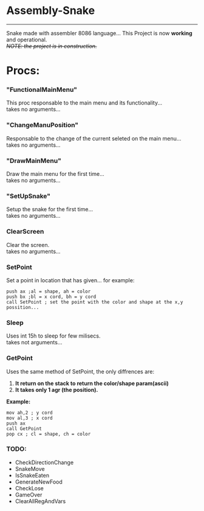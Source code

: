 # Assembly-Snake
---

Snake made with assembler 8086 language...
This Project is now **working** and operational.  
~~*NOTE: the project is in construction.*~~

# Procs:

### "FunctionalMainMenu"

This proc responsable to the main menu and its functionality...  
takes no arguments...


###  "ChangeManuPosition"  
Responsable to the change of the current seleted on the main menu...  
takes no arguments...



###  "DrawMainMenu"
Draw the main menu for the first time...  
takes no arguments...




### "SetUpSnake"
Setup the snake for the first time...  
takes no arguments...

### ClearScreen
Clear the screen.  
takes no arguments...

### SetPoint
Set a point in location that has given...
for example:

	push ax ;al = shape, ah = color
	push bx ;bl = x cord, bh = y cord
	call SetPoint ; set the point with the color and shape at the x,y possition...

### Sleep
Uses int 15h to sleep for few milisecs.  
takes not arguments...

### GetPoint
Uses the same method of SetPoint, the only diffrences are:
 
1. **It return on the stack to return the color/shape param(ascii)**
2. **It takes only 1 agr (the position).**

**Example:**

	mov ah,2 ; y cord
	mov al,3 ; x cord
	push ax
	call GetPoint
	pop cx ; cl = shape, ch = color


### TODO:


- CheckDirectionChange
- SnakeMove
- IsSnakeEaten
- GenerateNewFood
- CheckLose
- GameOver
- ClearAllRegAndVars